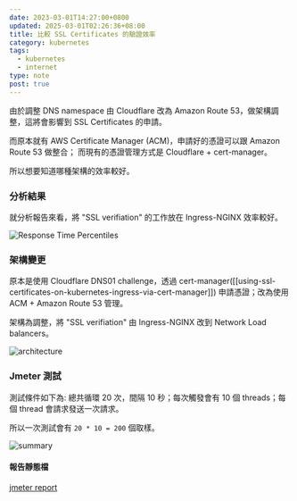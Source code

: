 ```yaml
---
date: 2023-03-01T14:27:00+0800
updated: 2025-03-01T02:26:36+08:00
title: 比較 SSL Certificates 的驗證效率
category: kubernetes
tags:
  - kubernetes
  - internet
type: note
post: true
---
```


由於調整 DNS namespace 由 Cloudflare 改為 Amazon Route 53，做架構調整，這將會影響到 SSL Certificates 的申請。

而原本就有 AWS Certificate Manager (ACM)，申請好的憑證可以跟 Amazon Route 53 做整合；
而現有的憑證管理方式是 Cloudflare + cert-manager。

所以想要知道哪種架構的效率較好。

<!--more-->

### 分析結果

就分析報告來看，將 "SSL verifiation" 的工作放在 Ingress-NGINX 效率較好。

![Response Time Percentiles](https://storage.googleapis.com/chiehting.com/blog/2023-03-01-compare-the-authentication-efficiency-of-ssl-certificates-4.png)

### 架構變更

原本是使用 Cloudflare DNS01 challenge，透過 cert-manager([[using-ssl-certificates-on-kubernetes-ingress-via-cert-manager]]) 申請憑證；改為使用 ACM + Amazon Route 53 管理。

架構為調整，將 "SSL verifiation" 由 Ingress-NGINX 改到 Network Load balancers。

![architecture](https://storage.googleapis.com/chiehting.com/blog/2023-03-01-compare-the-authentication-efficiency-of-ssl-certificates-1.png)

### Jmeter 測試

測試條件如下為: 總共循環 20 次，間隔 10 秒；每次觸發會有 10 個 threads；每個 thread 會請求發送一次請求。

所以一次測試會有 `20 * 10 = 200` 個取樣。

![summary](https://storage.googleapis.com/chiehting.com/blog/2023-03-01-compare-the-authentication-efficiency-of-ssl-certificates-3.png)

#### 報告靜態檔

[jmeter report](https://storage.googleapis.com/chiehting.com/blog/2023-03-01-compare-the-authentication-efficiency-of-ssl-certificates-2/index.html)

